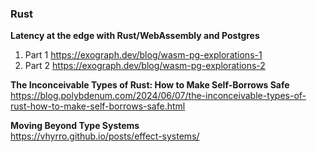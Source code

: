 ### Rust

**Latency at the edge with Rust/WebAssembly and Postgres**

1. Part 1 https://exograph.dev/blog/wasm-pg-explorations-1
2. Part 2 https://exograph.dev/blog/wasm-pg-explorations-2

**The Inconceivable Types of Rust: How to Make Self-Borrows Safe**  
https://blog.polybdenum.com/2024/06/07/the-inconceivable-types-of-rust-how-to-make-self-borrows-safe.html

**Moving Beyond Type Systems**  
https://vhyrro.github.io/posts/effect-systems/
